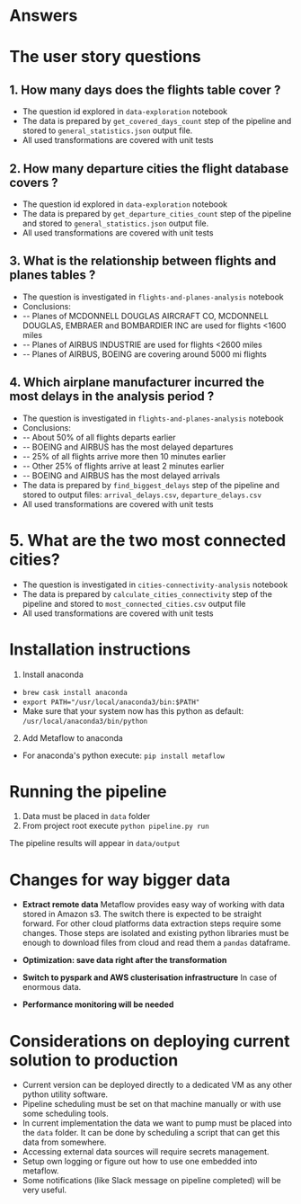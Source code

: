 Answers
==============================
# The user story questions

## 1. How many days does the flights table cover ?
- The question id explored in `data-exploration` notebook
- The data is prepared by `get_covered_days_count` step of the pipeline and stored to `general_statistics.json` output file.
- All used transformations are covered with unit tests

## 2. How many departure cities the flight database covers ?
- The question id explored in `data-exploration` notebook
- The data is prepared by `get_departure_cities_count` step of the pipeline and stored to `general_statistics.json` output file.
- All used transformations are covered with unit tests

## 3. What is the relationship between flights and planes tables ?
- The question is investigated in `flights-and-planes-analysis` notebook
- Conclusions:
- -- Planes of MCDONNELL DOUGLAS AIRCRAFT CO, MCDONNELL DOUGLAS, EMBRAER and BOMBARDIER INC are used for flights <1600 miles
- -- Planes of AIRBUS INDUSTRIE are used for flights <2600 miles
- -- Planes of AIRBUS, BOEING are covering around 5000 mi flights

## 4. Which airplane manufacturer incurred the most delays in the analysis period ?
- The question is investigated in `flights-and-planes-analysis` notebook
- Conclusions:
- -- About 50% of all flights departs earlier
- -- BOEING and AIRBUS has the most delayed departures
- -- 25% of all flights arrive more then 10 minutes earlier
- -- Other 25% of flights arrive at least 2 minutes earlier
- -- BOEING and AIRBUS has the most delayed arrivals
- The data is prepared by `find_biggest_delays` step of the pipeline and stored to output files: `arrival_delays.csv`, `departure_delays.csv`
- All used transformations are covered with unit tests

# 5. What are the two most connected cities?
- The question is investigated in `cities-connectivity-analysis` notebook
- The data is prepared by `calculate_cities_connectivity` step of the pipeline and stored to `most_connected_cities.csv` output file
- All used transformations are covered with unit tests

# Installation instructions
1. Install anaconda
- `brew cask install anaconda`
- `export PATH="/usr/local/anaconda3/bin:$PATH"`
- Make sure that your system now has this python as default: `/usr/local/anaconda3/bin/python`
2. Add Metaflow to anaconda
- For anaconda's python execute:
`pip install metaflow`

# Running the pipeline
1. Data must be placed in `data` folder
2. From project root execute `python pipeline.py run`

The pipeline results will appear in `data/output`


# Changes for way bigger data
- **Extract remote data**
Metaflow provides easy way of working with data stored in Amazon s3. The switch there is expected to be straight forward. For other cloud platforms data extraction steps require some changes. Those steps are isolated and existing python libraries must be enough to download files from cloud and read them a `pandas` dataframe.

- **Optimization: save data right after the transformation**

- **Switch to pyspark and AWS clusterisation infrastructure**
In case of enormous data.

- **Performance monitoring will be needed**

# Considerations on deploying current solution to production
- Current version can be deployed directly to a dedicated VM as any other python utility software.
- Pipeline scheduling must be set on that machine manually or with use some scheduling tools.
- In current implementation the data we want to pump must be placed into the `data` folder. It can be done by scheduling a script that can get this data from somewhere.
- Accessing external data sources will require secrets management.
- Setup own logging or figure out how to use one embedded into metaflow.
- Some notifications (like Slack message on pipeline completed) will be very useful.
